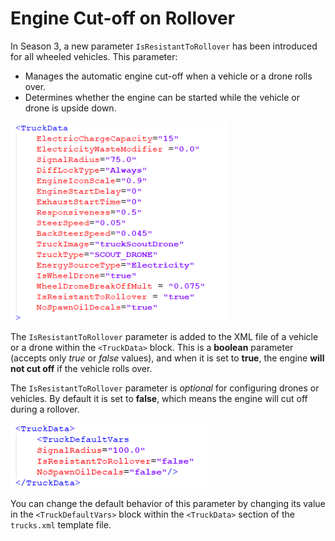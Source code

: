 # Engine Cut-off on Rollover

In Season 3, a new parameter `IsResistantToRollover` has been introduced for all wheeled vehicles. This parameter:

- Manages the automatic engine cut-off when a vehicle or a drone rolls over.
- Determines whether the engine can be started while the vehicle or drone is upside down.

![addons root bone](./media/engine_1.png)

The `IsResistantToRollover` parameter is added to the XML file of a vehicle or a drone within the `<TruckData>` block. This is a **boolean** parameter (accepts only *true* or *false* values), and when it is set to **true**, the engine **will not cut off** if the vehicle rolls over.

The `IsResistantToRollover` parameter is *optional* for configuring drones or vehicles. By default it is set to **false**, which means the engine will cut off during a rollover.

![addons root bone](./media/engine_2.png)

You can change the default behavior of this parameter by changing its value in the `<TruckDefaultVars>` block within the `<TruckData>` section of the `trucks.xml` template file.  


